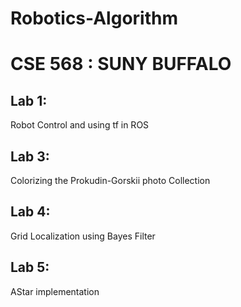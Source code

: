 # Robotics-Algorithm
# CSE 568 : SUNY BUFFALO

## Lab 1: 
Robot Control and using tf in ROS

## Lab 3:
Colorizing the Prokudin-Gorskii photo Collection

## Lab 4:
Grid Localization using Bayes Filter

## Lab 5:
 AStar implementation

